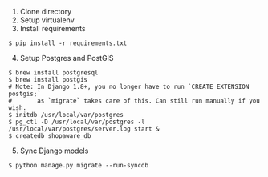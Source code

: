 1. Clone directory
2. Setup virtualenv
3. Install requirements

```
$ pip install -r requirements.txt
```

4. Setup Postgres and PostGIS

```
$ brew install postgresql
$ brew install postgis
# Note: In Django 1.8+, you no longer have to run `CREATE EXTENSION postgis;`
#       as `migrate` takes care of this. Can still run manually if you wish.
$ initdb /usr/local/var/postgres
$ pg_ctl -D /usr/local/var/postgres -l /usr/local/var/postgres/server.log start &
$ createdb shopaware_db
```

5. Sync Django models

```
$ python manage.py migrate --run-syncdb
```
